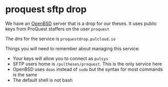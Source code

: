 # proquest sftp drop

We have an [OpenBSD](http://openbsd.org) server that is a drop for our theses.
It uses public keys from ProQuest staffers on the user `proquest`

The dns for the service is `proquestdrop.pulcloud.io`

Things you will need to remember about managing this service:

* Your keys will allow you to connect as `pulsys`
* SFTP users home is `/pultheses/proquest`. This is the only service here
* OpenBSD uses `doas` instead of `sudo` but the syntax for most commands is the
  same
* The default shell is not bash
